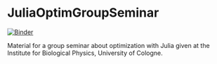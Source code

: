 # JuliaOptimGroupSeminar

[![Binder](https://mybinder.org/badge_logo.svg)](https://mybinder.org/v2/gh/skleinbo/JuliaOptimGroupSeminar/master?labpath=JuliaOptim_01.ipynb)

Material for a group seminar about optimization with Julia given at the Institute for Biological Physics, University of Cologne.
